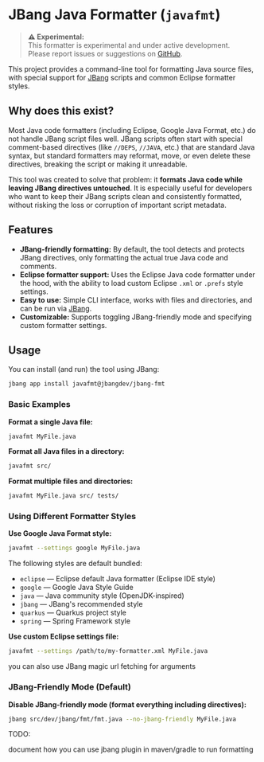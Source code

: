 # JBang Java Formatter (`javafmt`)

> **⚠️ Experimental:**  
> This formatter is experimental and under active development.  
> Please report issues or suggestions on [GitHub](https://github.com/jbangdev/jbang-fmt).


This project provides a command-line tool for formatting Java source files, with special support for [JBang](https://www.jbang.dev/) scripts and common Eclipse formatter styles.

## Why does this exist?

Most Java code formatters (including Eclipse, Google Java Format, etc.) do not handle JBang script files well. JBang scripts often start with special comment-based directives (like `//DEPS`, `//JAVA`, etc.) that are standard Java syntax, but standard formatters may reformat, move, or even delete these directives, breaking the script or making it unreadable.

This tool was created to solve that problem: it **formats Java code while leaving JBang directives untouched**. It is especially useful for developers who want to keep their JBang scripts clean and consistently formatted, without risking the loss or corruption of important script metadata. 

## Features

- **JBang-friendly formatting:** By default, the tool detects and protects JBang directives, only formatting the actual true Java code and comments.
- **Eclipse formatter support:** Uses the Eclipse Java code formatter under the hood, with the ability to load custom Eclipse `.xml` or `.prefs` style settings.
- **Easy to use:** Simple CLI interface, works with files and directories, and can be run via [JBang](https://www.jbang.dev/).
- **Customizable:** Supports toggling JBang-friendly mode and specifying custom formatter settings.

## Usage

You can install (and run) the tool using JBang:

```bash
jbang app install javafmt@jbangdev/jbang-fmt
```

### Basic Examples

**Format a single Java file:**
```bash
javafmt MyFile.java
```

**Format all Java files in a directory:**
```bash
javafmt src/
```

**Format multiple files and directories:**
```bash
javafmt MyFile.java src/ tests/
```

### Using Different Formatter Styles

**Use Google Java Format style:**
```bash
javafmt --settings google MyFile.java
```

The following styles are default bundled:

- `eclipse` &mdash; Eclipse default Java formatter (Eclipse IDE style)
- `google` &mdash; Google Java Style Guide
- `java` &mdash; Java community style (OpenJDK-inspired)
- `jbang` &mdash; JBang's recommended style
- `quarkus` &mdash; Quarkus project style
- `spring` &mdash; Spring Framework style


**Use custom Eclipse settings file:**
```bash
javafmt --settings /path/to/my-formatter.xml MyFile.java
```

you can also use JBang magic url fetching for arguments



### JBang-Friendly Mode (Default)

**Disable JBang-friendly mode (format everything including directives):**

```bash
jbang src/dev/jbang/fmt/fmt.java --no-jbang-friendly MyFile.java
```

TODO:

document how you can use jbang plugin in maven/gradle to run formatting

